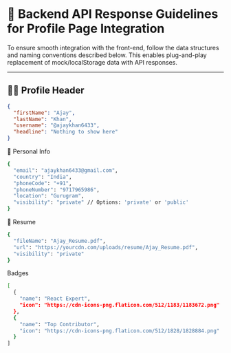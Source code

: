 # 📘 Backend API Response Guidelines for Profile Page Integration

To ensure smooth integration with the front-end, follow the data structures and naming conventions described below. This enables plug-and-play replacement of mock/localStorage data with API responses.

---

## 🧑‍💼 Profile Header

```json
{
  "firstName": "Ajay",
  "lastName": "Khan",
  "username": "@ajaykhan6433",
  "headline": "Nothing to show here"
}
```

📧 Personal Info
```bash
{
  "email": "ajaykhan6433@gmail.com",
  "country": "India",
  "phoneCode": "+91",
  "phoneNumber": "9717965986",
  "location": "Gurugram",
  "visibility": "private" // Options: 'private' or 'public'
}
```

📄 Resume
```bash
{
  "fileName": "Ajay_Resume.pdf",
  "url": "https://yourcdn.com/uploads/resume/Ajay_Resume.pdf",
  "visibility": "private"
}
```

 Badges
```bash
[
  {
    "name": "React Expert",
    "icon": "https://cdn-icons-png.flaticon.com/512/1183/1183672.png"
  },
  {
    "name": "Top Contributor",
    "icon": "https://cdn-icons-png.flaticon.com/512/1828/1828884.png"
  }
]
```